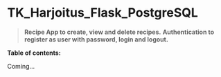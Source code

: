 # TK_Harjoitus_Flask_PostgreSQL

> **Recipe App to create, view and delete recipes.** 
> **Authentication to register as user with password, login and logout.**

**Table of contents:**

Coming...
